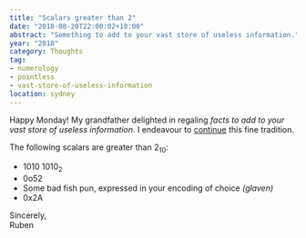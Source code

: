 ```yaml
---
title: "Scalars greater than 2"
date: "2018-08-20T22:00:02+10:00"
abstract: "Something to add to your vast store of useless information."
year: "2018"
category: Thoughts
tag:
- numerology
- pointless
- vast-store-of-useless-information
location: sydney
---
```

Happy Monday! My grandfather delighted in regaling *facts to add to your vast store of useless information*. I endeavour to [continue] this fine tradition.

The following scalars are greater than 2<sub>10</sub>:

* 1010 1010<sub>2</sub>
* 0o52
* Some bad fish pun, expressed in your encoding of choice *(glaven)*
* 0x2A

Sincerely,  
Ruben

[continue]: https://rubenerd.com/tag/vast-store-of-useless-information/ "Tag for posts to add to your vast store of useless information"

